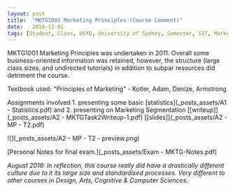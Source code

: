 ```yaml
---
layout: post
title:  "MKTG1001 Marketing Principles (Course Comment)"
date:   2010-12-01
tags: [Student, Class, USYD, University of Sydney, Semester, SIT, Marketing]
---
```


MKTG1001 Marketing Principles was undertaken in 2011. Overall some business-oriented information was retained, however, the structure (large class sizes, and undirected tutorials) in addition to subpar resources did detriment the course.

Textbook used: "Principles of Marketing" - Kotler, Adam, Denize, Armstrong

Assignments involved 1. presenting some basic [statistics](_posts_assets/A1 - Statistics.pdf) and 2. presenting on Marketing Segmentation [[writeup]](_posts_assets/A2 - MKTGTask2Writeup-1.pdf) [[slides]](_posts_assets/A2 - MP - T2.pdf)

![](_posts_assets/A2 - MP - T2 - preview.png)

[Personal Notes for final exam.](_posts_assets/Exam - MKTG-Notes.pdf)

_August 2016: In reflection, this course really did have a drastically different culture due to it its large size and standardised processes. Very different to other courses in Design, Arts, Cognitive & Computer Sciences._